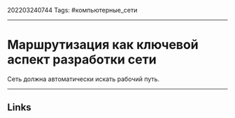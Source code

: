 202203240744
Tags: #компьютерные_сети

---

# Маршрутизация как ключевой аспект разработки сети
Сеть должна автоматически искать рабочий путь.

---
## Links
